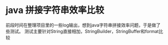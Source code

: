 # java 拼接字符串效率比较
前段时间在整理项目里的一些log输出，想到java字符串拼接效率问题，于是做了些测试。
测试主要针对String直接相加，StringBuilder，StringBuffer和format比较